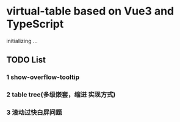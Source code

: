 # virtual-table based on Vue3 and TypeScript

initializing ...

## TODO List

### 1 show-overflow-tooltip

### 2 table tree(多级嵌套，缩进 实现方式)

### 3 滚动过快白屏问题
